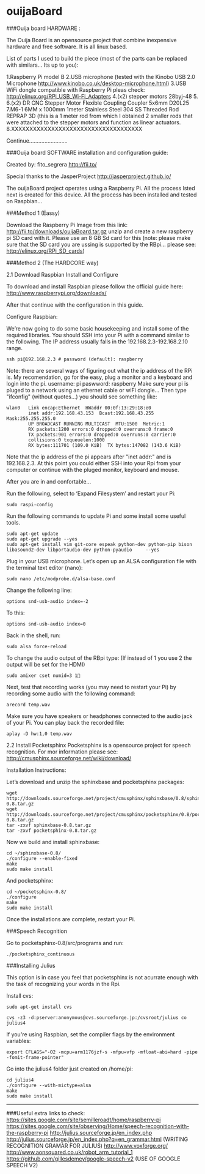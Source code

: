 ouijaBoard
==========
###Ouija board HARDWARE :

The Ouija Board is an opensource project that combine inexpensive hardware and free software. It is all linux based.

List of parts I used to build the piece (most of the parts can be replaced with similars... Its up to you):

1.Raspberry Pi model B
2.USB microphone (tested with the Kinobo USB 2.0 Microphone http://www.kinobo.co.uk/desktop-microphone.html)
3.USB WiFi dongle compatible with Raspberry Pi pleas check: http://elinux.org/RPi_USB_Wi-Fi_Adapters
4.(x2) stepper motors 28byj-48
5.
6.(x2) DR CNC Stepper Motor Flexible Coupling Coupler 5x6mm D20L25
7.M6-1 6MM x 1000mm 1meter Stainless Steel 304 SS Threaded Rod REPRAP 3D (this is a 1 meter rod from which I obtained 2 smaller rods that were attached to the stepper motors and function as linear actuators.
8.XXXXXXXXXXXXXXXXXXXXXXXXXXXXXXXXXXXX

Continue.........................

###Ouija board SOFTWARE installation and configuration guide:

Created by: fito_segrera
http://fii.to/

Special thanks to the JasperProject http://jasperproject.github.io/

The ouijaBoard project operates using a Raspberry Pi. All the process lsted next is created for this device. All the process has been installed and tested on Raspbian...

###Method 1 (Eassy)

Download the Raspberry Pi Image from this link: http://fii.to/downloads/ouijaBoard.tar.gz unzip and create a new raspberry pi SD card with it. Please use an 8 GB Sd card for this (note: please make sure that the SD card you are ussing is supported by the RBpi... please see: http://elinux.org/RPi_SD_cards)

###Method 2 (The HARDCORE way)

2.1 Download Raspbian Install and Configure

To download and install Raspbian please follow the official guide here: http://www.raspberrypi.org/downloads/

After that continue with the configuration in this guide.

Configure Raspbian:

We’re now going to do some basic housekeeping and install some of the required libraries. You should SSH into your Pi with a command similar to the following. The IP address usually falls in the 192.168.2.3-192.168.2.10 range.

    ssh pi@192.168.2.3 # password (default): raspberry
    
Note: there are several ways of figuring out what the ip address of the RPi is. My recomendation, go for the easy, plug a monitor and a keyboard and login into the pi. 
username: pi 
paswword: raspberry
Make sure your pi is pluged to a network using an ethernet cable or wiFi dongle...
Then type "ifconfig" (without quotes...) you should see something like: 

    wlan0   Link encap:Ethernet  HWaddr 00:0f:13:29:18:e0  
            inet addr:192.168.43.153  Bcast:192.168.43.255  Mask:255.255.255.0
            UP BROADCAST RUNNING MULTICAST  MTU:1500  Metric:1
            RX packets:1200 errors:0 dropped:0 overruns:0 frame:0
            TX packets:901 errors:0 dropped:0 overruns:0 carrier:0
            collisions:0 txqueuelen:1000 
            RX bytes:111701 (109.0 KiB)  TX bytes:147082 (143.6 KiB)

Note that the ip address of the pi appears after "inet addr:" and is 192.168.2.3. At this point you could either SSH into your Rpi from your computer or continue with the pluged monitor, keyboard and mouse.

After you are in and confortable...
    
Run the following, select to ‘Expand Filesystem’ and restart your Pi:

    sudo raspi-config

Run the following commands to update Pi and some install some useful tools.

    sudo apt-get update
    sudo apt-get upgrade --yes
    sudo apt-get install vim git-core espeak python-dev python-pip bison libasound2-dev libportaudio-dev python-pyaudio     --yes

Plug in your USB microphone. Let’s open up an ALSA configuration file with the terminal text editor (nano):

    sudo nano /etc/modprobe.d/alsa-base.conf
    
Change the following line:

    options snd-usb-audio index=-2

To this:

    options snd-usb-audio index=0

Back in the shell, run:

    sudo alsa force-reload
    
To change the audio output of the RBpi type: (If instead of 1 you use 2 the output will be set for the HDMI)

    sudo amixer cset numid=3 1

Next, test that recording works (you may need to restart your Pi) by recording some audio with the following command:

    arecord temp.wav

Make sure you have speakers or headphones connected to the audio jack of your Pi. You can play back the recorded file:

    aplay -D hw:1,0 temp.wav


2.2 Install Pocketsphinx
Pocketsphinx is a opensource project for speech recognition. For mor information please see: http://cmusphinx.sourceforge.net/wiki/download/
  
Installation Instructions:
      
Let’s download and unzip the sphinxbase and pocketsphinx packages:
      
    wget http://downloads.sourceforge.net/project/cmusphinx/sphinxbase/0.8/sphinxbase-0.8.tar.gz
    wget http://downloads.sourceforge.net/project/cmusphinx/pocketsphinx/0.8/pocketsphinx-0.8.tar.gz
    tar -zxvf sphinxbase-0.8.tar.gz
    tar -zxvf pocketsphinx-0.8.tar.gz
      
Now we build and install sphinxbase:

    cd ~/sphinxbase-0.8/
    ./configure --enable-fixed
    make
    sudo make install
      
And pocketsphinx:

    cd ~/pocketsphinx-0.8/
    ./configure
    make
    sudo make install
      
Once the installations are complete, restart your Pi.

###Speech Recognition
    
Go to pocketsphinx-0.8/src/programs and run:
 
    ./pocketsphinx_continuous
    
###Installing Julius

This option is in case you feel that pocketsphinx is not acurrate enough with the task of recognizing your words in the Rpi.

Install cvs:

    sudo apt-get install cvs
    
    cvs -z3 -d:pserver:anonymous@cvs.sourceforge.jp:/cvsroot/julius co julius4
    
If you're using Raspbian, set the compiler flags by the environment variables:

    export CFLAGS="-O2 -mcpu=arm1176jzf-s -mfpu=vfp -mfloat-abi=hard -pipe -fomit-frame-pointer"
    
Go into the julius4 folder just created on /home/pi:

    cd julius4
    ./configure --with-mictype=alsa
    make
    sudo make install
    
    

----------------------------------------------------------
###Useful extra links to check:
https://sites.google.com/site/semilleroadt/home/raspberry-pi
https://sites.google.com/site/observing/Home/speech-recognition-with-the-raspberry-pi
http://julius.sourceforge.jp/en_index.php
http://julius.sourceforge.jp/en_index.php?q=en_grammar.html  (WRITING RECOGNITION GRAMAR FOR JULIUS)
http://www.voxforge.org/
http://www.aonsquared.co.uk/robot_arm_tutorial_1
https://github.com/gillesdemey/google-speech-v2  (USE OF GOOGLE SPEECH V2)


